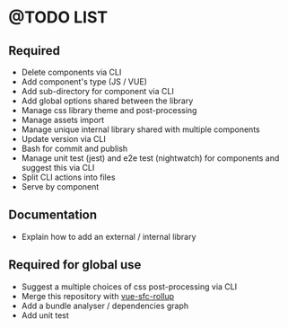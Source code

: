 # @TODO LIST

## Required

- Delete components via CLI
- Add component's type (JS / VUE)
- Add sub-directory for component via CLI
- Add global options shared between the library
- Manage css library theme and post-processing
- Manage assets import
- Manage unique internal library shared with multiple components
- Update version via CLI
- Bash for commit and publish
- Manage unit test (jest) and e2e test (nightwatch) for components and suggest this via CLI
- Split CLI actions into files
- Serve by component

## Documentation

- Explain how to add an external / internal library

## Required for global use

- Suggest a multiple choices of css post-processing via CLI
- Merge this repository with [vue-sfc-rollup](https://github.com/neoink/vue-sfc-rollup)
- Add a bundle analyser / dependencies graph
- Add unit test

